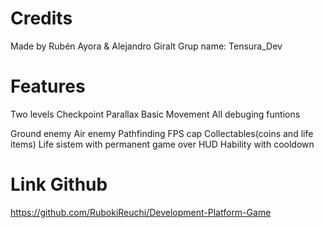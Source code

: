 # Credits
Made by Rubén Ayora & Alejandro Giralt
Grup name: Tensura_Dev

# Features
Two levels
Checkpoint
Parallax
Basic Movement
All debuging funtions

Ground enemy
Air enemy
Pathfinding
FPS cap
Collectables(coins and life items)
Life sistem with permanent game over
HUD
Hability with cooldown

# Link Github
https://github.com/RubokiReuchi/Development-Platform-Game